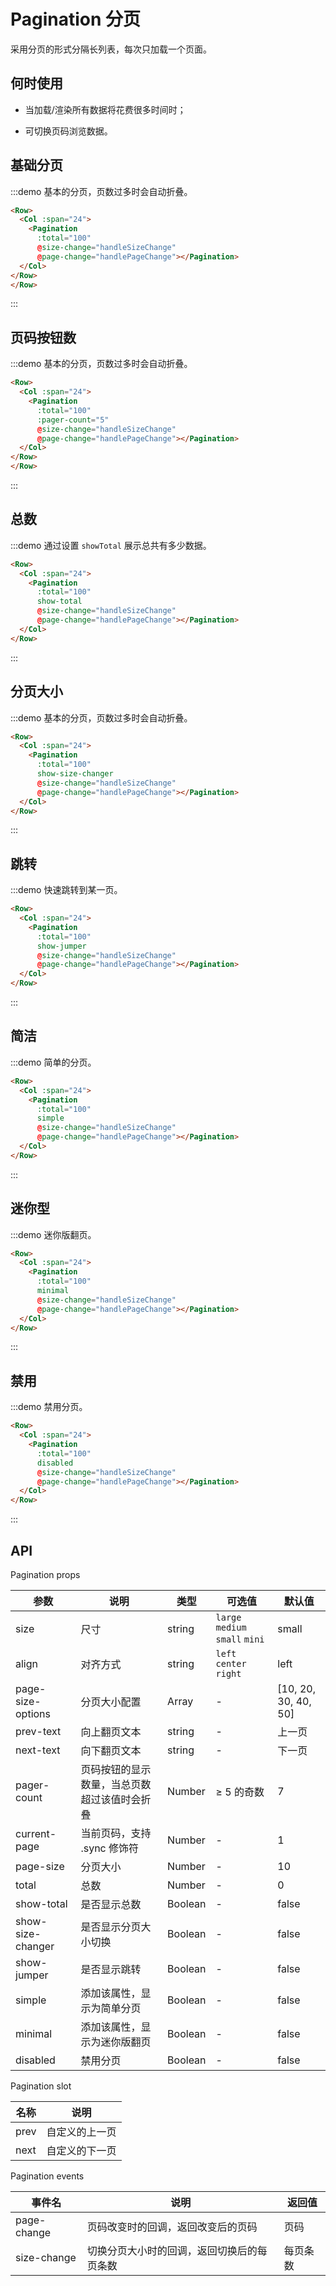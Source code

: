 # Pagination 分页

采用分页的形式分隔长列表，每次只加载一个页面。

## 何时使用

- 当加载/渲染所有数据将花费很多时间时；

- 可切换页码浏览数据。

## 基础分页

:::demo 基本的分页，页数过多时会自动折叠。

```html
<Row>
  <Col :span="24">
    <Pagination
      :total="100"
      @size-change="handleSizeChange"
      @page-change="handlePageChange"></Pagination>
  </Col>
</Row>
</Row>
```
:::

## 页码按钮数

:::demo 基本的分页，页数过多时会自动折叠。

```html
<Row>
  <Col :span="24">
    <Pagination
      :total="100"
      :pager-count="5"
      @size-change="handleSizeChange"
      @page-change="handlePageChange"></Pagination>
  </Col>
</Row>
</Row>
```
:::

## 总数

:::demo 通过设置 `showTotal` 展示总共有多少数据。

```html
<Row>
  <Col :span="24">
    <Pagination
      :total="100"
      show-total
      @size-change="handleSizeChange"
      @page-change="handlePageChange"></Pagination>
  </Col>
</Row>
```
:::

## 分页大小

:::demo 基本的分页，页数过多时会自动折叠。

```html
<Row>
  <Col :span="24">
    <Pagination
      :total="100"
      show-size-changer
      @size-change="handleSizeChange"
      @page-change="handlePageChange"></Pagination>
  </Col>
</Row>
```
:::

## 跳转

:::demo 快速跳转到某一页。

```html
<Row>
  <Col :span="24">
    <Pagination
      :total="100"
      show-jumper
      @size-change="handleSizeChange"
      @page-change="handlePageChange"></Pagination>
  </Col>
</Row>
```
:::

## 简洁

:::demo 简单的分页。

```html
<Row>
  <Col :span="24">
    <Pagination
      :total="100"
      simple
      @size-change="handleSizeChange"
      @page-change="handlePageChange"></Pagination>
  </Col>
</Row>
```
:::

## 迷你型

:::demo 迷你版翻页。

```html
<Row>
  <Col :span="24">
    <Pagination
      :total="100"
      minimal
      @size-change="handleSizeChange"
      @page-change="handlePageChange"></Pagination>
  </Col>
</Row>
```
:::

## 禁用

:::demo 禁用分页。

```html
<Row>
  <Col :span="24">
    <Pagination
      :total="100"
      disabled
      @size-change="handleSizeChange"
      @page-change="handlePageChange"></Pagination>
  </Col>
</Row>
```
:::

## API

Pagination props

| 参数 | 说明 | 类型 | 可选值 | 默认值 |
|---- |---- |---- |---- |---- |
| size | 尺寸 | string | `large` `medium` `small` `mini` | small |
| align | 对齐方式 | string | `left` `center` `right` | left |
| page-size-options | 分页大小配置 | Array | - | [10, 20, 30, 40, 50] |
| prev-text | 向上翻页文本 | string | - | 上一页 |
| next-text | 向下翻页文本 | string | - | 下一页 |
| pager-count | 页码按钮的显示数量，当总页数超过该值时会折叠 | Number | ≥ 5 的奇数 | 7 |
| current-page | 当前页码，支持 .sync 修饰符 | Number | - | 1 |
| page-size | 分页大小 | Number | - | 10 |
| total | 总数 | Number | - | 0 |
| show-total | 是否显示总数 | Boolean | - | false |
| show-size-changer | 是否显示分页大小切换 | Boolean | - | false |
| show-jumper | 是否显示跳转 | Boolean | - | false |
| simple | 添加该属性，显示为简单分页 | Boolean | - | false |
| minimal | 添加该属性，显示为迷你版翻页 | Boolean | - | false |
| disabled | 禁用分页 | Boolean | - | false |

Pagination slot

| 名称 | 说明 |
|---- |---- |
| prev | 自定义的上一页
| next | 自定义的下一页

Pagination events

| 事件名 | 说明 | 返回值 |
|---- |---- |---- |
| page-change | 页码改变时的回调，返回改变后的页码 | 页码 |
| size-change | 切换分页大小时的回调，返回切换后的每页条数 | 每页条数 |


<script>
  import Row from '@/components/row';
  import Col from '@/components/col';
  import Pagination from '@/components/pagination';

  export default {
    components: {
      Row,
      Col,
      Pagination,
    },
    methods: {
      handleSizeChange(val) {
        console.log(val);
      },
      handlePageChange(val) {
        console.log(val);
      },
    },
  };
</script>